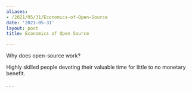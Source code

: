```yaml
---
aliases:
- /2021/05/31/Economics-of-Open-Source
date: '2021-05-31'
layout: post
title: Economics of Open Source

---
```


Why does open-source work? 

Highly skilled people devoting their valuable time for little to no monetary benefit.

. . .